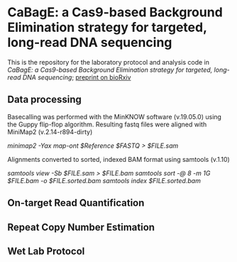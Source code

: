 # CaBagE: a Cas9-based Background Elimination strategy for targeted, long-read DNA sequencing

This is the repository for the laboratory protocol and analysis code in *CaBagE: a Cas9-based Background Elimination strategy for targeted, long-read DNA sequencing*; [preprint on bioRxiv](https://www.biorxiv.org/content/10.1101/2020.10.13.337253v2)

## Data processing
Basecalling was performed with the MinKNOW software (v.19.05.0) using the Guppy flip-flop algorithm. Resulting fastq files were aligned with MiniMap2 (v.2.14-r894-dirty)

*minimap2 -Yax map-ont $Reference $FASTQ > $FILE.sam*

Alignments converted to sorted, indexed BAM format using samtools (v.1.10)

*samtools view -Sb $FILE.sam > $FILE.bam*
*samtools sort -@ 8 -m 1G $FILE.bam -o $FILE.sorted.bam*
*samtools index $FILE.sorted.bam*

## On-target Read Quantification

## Repeat Copy Number Estimation

## Wet Lab Protocol








